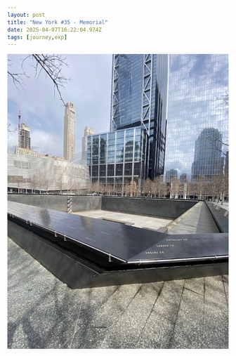 ```yaml
---
layout: post
title: "New York #35 - Memorial"
date: 2025-04-07T16:22:04.974Z
tags: [journey,exp]
---
```


![New York #35 - Memorial](/assets/images/2025-04-07-image162204.png)

